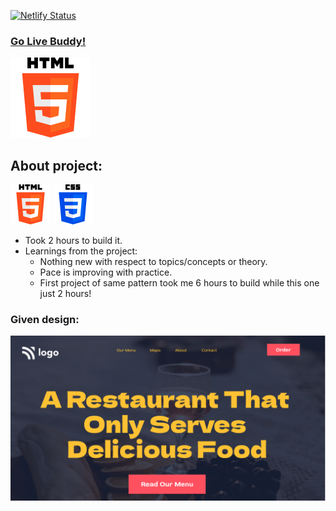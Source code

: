 [![Netlify Status](https://api.netlify.com/api/v1/badges/08792b0d-05a4-4f99-97ad-0f08934f1468/deploy-status)](https://app.netlify.com/sites/tushar-ojha-web-design-landing-page/deploys)

### [Go Live Buddy!](https://tushar-ojha-restaurant-home-page.netlify.app)

![Design Image](/html-128px-logo.png)

## About project:

![Design Image](/html-64px-logo.png)
![Design Image](/css-64px-logo.png)

- Took 2 hours to build it.
- Learnings from the project:
   - Nothing new with respect to topics/concepts or theory. 
   - Pace is improving with practice. 
   - First project of same pattern took me 6 hours to build while this one just 2 hours!

### Given design:
![Design Image](/Design.png "Design Title")

